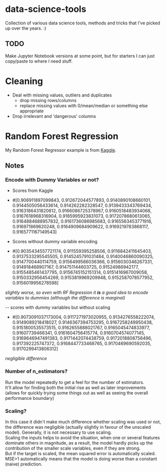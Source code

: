 # data-science-tools
Collection of various data science tools, methods and tricks that I've picked up over the years. :)

## TODO
Make Jupyter Notebook versions at some point, but for starters I can just copy/paste to where I need stuff.

# Cleaning
- Deal with missing values, outliers and duplicates
  - drop missing rows/columns
  - replace missing values with 0/mean/median or something else appropriate
- Drop irrelevant and 'dangerous' columns

# Random Forest Regression
My Random Forest Regressor example is from [Kaggle](https://www.kaggle.com/nsrose7224/random-forest-regressor-accuracy-0-91).  

## Notes
### Encode with Dummy Variables or not?
- Scores from Kaggle
- #[0.906911897099843, 0.912672044577893, 0.9140890108660101, 0.9144505056433614, 0.914262282328547, 0.9139433343769434, 0.9163186431820812, 0.9166086725378967, 0.9160518483934068, 0.9167618968316904, 0.9165995923831073, 0.9172078680613065, 0.9164884688957832, 0.9161736086985683, 0.9165563453771916, 0.916971869620248, 0.9164909684909622, 0.9169219783868117, 0.9165771167149543]

- Scores without dummy variable encoding
- #[0.9035434557721174, 0.911559395258506, 0.9116842411645403, 0.9137533295545505, 0.9145245791031484, 0.9140046860090325, 0.9147700440114759, 0.9156499566036366, 0.9156030346267331, 0.914918468907167, 0.914751144603725, 0.91524986942177, 0.9155485461437795, 0.9156745152151314, 0.9151416967009058, 0.9150332956454269, 0.9153819969209948, 0.9152587078577952, 0.9156019956278598]

*slightly worse, so even with RF Regression it **is** a good idea to encode variables to dummies (although the difference is marginal)*

-- scores with dummy variables but without scaling
- #[0.9073091037173004, 0.9117271973020955, 0.9134276558222074, 0.9149089218418027, 0.9146367394753295, 0.9167258249950438, 0.9151800535573515, 0.9162655888021767, 0.9165045474833977, 0.91607739466341, 0.9161604756415774, 0.9160704574077145, 0.9169646947491383, 0.9171442074438759, 0.9172018808756496, 0.917392225747372, 0.9168447733468765, 0.9170469690592035, 0.9170299413806312]

*negligible difference*

### Number of n_estimators?
Run the model repeatedly to get a feel for the number of estimators.  
It'll allow for finding both the initial rise as well as later improvements (allows for quickly trying some things out as well as seeing the overall performance boundary)

### Scaling?
In this case it didn't make much difference whether scaling was used or not, the difference was negligible (actually slightly in favour of the unscaled model).
Generally, it is not necessary to use scaling.  
Scaling the inputs helps to avoid the situation, when one or several features dominate others in magnitude, as a result, the model hardly picks up the contribution of the smaller scale variables, even if they are strong.  
But if the target is scaled, the mean squared error is automatically scaled.  
MSE>1 automatically means that the model is doing worse than a constant (naive) prediction.